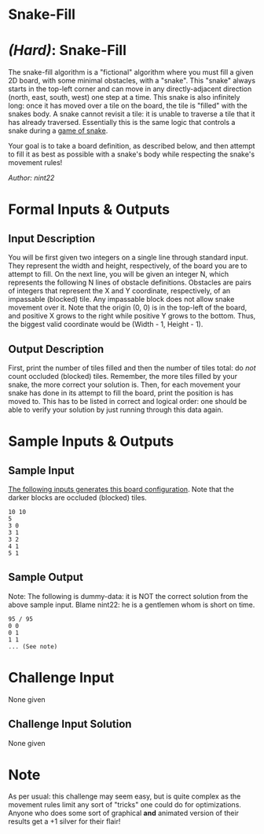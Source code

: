 # Snake-Fill
<div class="md"><h1><a href="#HardIcon"></a> <em>(Hard)</em>: Snake-Fill</h1>
<p>The snake-fill algorithm is a "fictional" algorithm where you must fill a given 2D board, with some minimal obstacles, with a "snake". This "snake" always starts in the top-left corner and can move in any directly-adjacent direction (north, east, south, west) one step at a time. This snake is also infinitely long: once it has moved over a tile on the board, the tile is "filled" with the snakes body. A snake cannot revisit a tile: it is unable to traverse a tile that it has already traversed. Essentially this is the same logic that controls a snake during a <a href="http://en.wikipedia.org/wiki/Snake_(video_game)">game of snake</a>.</p>
<p>Your goal is to take a board definition, as described below, and then attempt to fill it as best as possible with a snake's body while respecting the snake's movement rules!</p>
<p><em>Author: nint22</em></p>
<h1>Formal Inputs &amp; Outputs</h1>
<h2>Input Description</h2>
<p>You will be first given two integers on a single line through standard input. They represent the width and height, respectively, of the board you are to attempt to fill. On the next line, you will be given an integer N, which represents the following N lines of obstacle definitions. Obstacles are pairs of integers that represent the X and Y coordinate, respectively, of an impassable (blocked) tile. Any impassable block does not allow snake movement over it. Note that the origin (0, 0) is in the top-left of the board, and positive X grows to the right while positive Y grows to the bottom. Thus, the biggest valid coordinate would be (Width - 1, Height - 1).</p>
<h2>Output Description</h2>
<p>First, print the number of tiles filled and then the number of tiles total: do <em>not</em> count occluded (blocked) tiles. Remember, the more tiles filled by your snake, the more correct your solution is. Then, for each movement your snake has done in its attempt to fill the board, print the position is has moved to. This has to be listed in correct and logical order: one should be able to verify your solution by just running through this data again.</p>
<h1>Sample Inputs &amp; Outputs</h1>
<h2>Sample Input</h2>
<p><a href="http://i.imgur.com/WclGAwX.png">The following inputs generates this board configuration</a>. Note that the darker blocks are occluded (blocked) tiles.</p>
<pre><code>10 10
5
3 0
3 1
3 2
4 1
5 1
</code></pre>
<h2>Sample Output</h2>
<p>Note: The following is dummy-data: it is NOT the correct solution from the above sample input. Blame nint22: he is a gentlemen whom is short on time.</p>
<pre><code>95 / 95
0 0
0 1
1 1
... (See note)
</code></pre>
<h1>Challenge Input</h1>
<p>None given</p>
<h2>Challenge Input Solution</h2>
<p>None given</p>
<h1>Note</h1>
<p>As per usual: this challenge may seem easy, but is quite complex as the movement rules limit any sort of "tricks" one could do for optimizations. Anyone who does some sort of graphical <strong>and</strong> animated version of their results get a +1 silver for their flair!</p>
</div>

